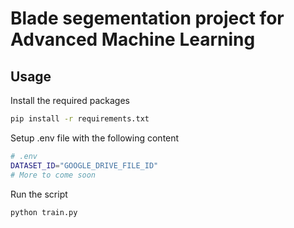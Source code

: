 # Blade segementation project for Advanced Machine Learning

## Usage

Install the required packages

```bash
pip install -r requirements.txt
```

Setup .env file with the following content

```bash
# .env
DATASET_ID="GOOGLE_DRIVE_FILE_ID"
# More to come soon
```

Run the script

```bash
python train.py
```
